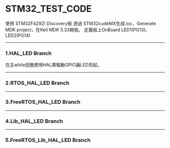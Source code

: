 # STM32_TEST_CODE
使用 STM32F429ZI Discovery板
透過 STM32cudeMX生成.ioc，Generate MDK project，在Keil MDK 5.33開發。
定義板上OnBoard LED1(PG13)、LED2(PG14)

----
### 1.HAL_LED Branch
在主while迴圈使用HAL庫驅動GPIO讓LED亮起。

----
### 2.RTOS_HAL_LED Branch


----
### 3.FreeRTOS_HAL_LED Branch



----
### 4.Lib_HAL_LED Branch




----
### 5.FreeRTOS_Lib_HAL_LED Branch
